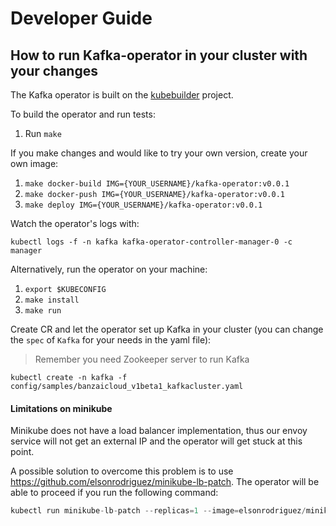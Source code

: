 # Developer Guide

## How to run Kafka-operator in your cluster with your changes

The Kafka operator is built on the [kubebuilder](https://github.com/kubernetes-sigs/kubebuilder) project.

To build the operator and run tests:

1. Run `make`

If you make changes and would like to try your own version, create your own image:

1. `make docker-build IMG={YOUR_USERNAME}/kafka-operator:v0.0.1`
2. `make docker-push IMG={YOUR_USERNAME}/kafka-operator:v0.0.1`
3. `make deploy IMG={YOUR_USERNAME}/kafka-operator:v0.0.1`

Watch the operator's logs with:

`kubectl logs -f -n kafka kafka-operator-controller-manager-0 -c manager`

Alternatively, run the operator on your machine:

1. `export $KUBECONFIG`
2. `make install`
3. `make run`

Create CR and let the operator set up Kafka in your cluster (you can change the `spec` of `Kafka` for your needs in the yaml file):

> Remember you need Zookeeper server to run Kafka

`kubectl create -n kafka -f config/samples/banzaicloud_v1beta1_kafkacluster.yaml`

#### Limitations on minikube

Minikube does not have a load balancer implementation, thus our envoy service will not get an external IP and the operator will get stuck at this point.

A possible solution to overcome this problem is to use https://github.com/elsonrodriguez/minikube-lb-patch. The operator will be able to proceed if you run the following command:
```go
kubectl run minikube-lb-patch --replicas=1 --image=elsonrodriguez/minikube-lb-patch:0.1 --namespace=kube-system
``` 
